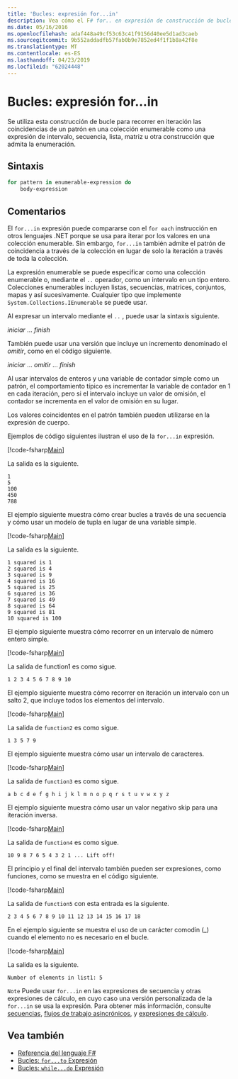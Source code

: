 ```yaml
---
title: 'Bucles: expresión for...in'
description: Vea cómo el F# for.. en expresión de construcción de bucle se utiliza para recorrer en iteración las coincidencias de un patrón en una colección enumerable.
ms.date: 05/16/2016
ms.openlocfilehash: adaf448a49cf53c63c41f9156d40ee5d1ad3caeb
ms.sourcegitcommit: 9b552addadfb57fab0b9e7852ed4f1f1b8a42f8e
ms.translationtype: MT
ms.contentlocale: es-ES
ms.lasthandoff: 04/23/2019
ms.locfileid: "62024448"
---
```

# <a name="loops-forin-expression"></a>Bucles: expresión for...in

Se utiliza esta construcción de bucle para recorrer en iteración las coincidencias de un patrón en una colección enumerable como una expresión de intervalo, secuencia, lista, matriz u otra construcción que admita la enumeración.

## <a name="syntax"></a>Sintaxis

```fsharp
for pattern in enumerable-expression do
    body-expression
```

## <a name="remarks"></a>Comentarios

El `for...in` expresión puede compararse con el `for each` instrucción en otros lenguajes .NET porque se usa para iterar por los valores en una colección enumerable. Sin embargo, `for...in` también admite el patrón de coincidencia a través de la colección en lugar de solo la iteración a través de toda la colección.

La expresión enumerable se puede especificar como una colección enumerable o, mediante el `..` operador, como un intervalo en un tipo entero. Colecciones enumerables incluyen listas, secuencias, matrices, conjuntos, mapas y así sucesivamente. Cualquier tipo que implemente `System.Collections.IEnumerable` se puede usar.

Al expresar un intervalo mediante el `..` , puede usar la sintaxis siguiente.

*iniciar* ... *finish*

También puede usar una versión que incluye un incremento denominado el *omitir*, como en el código siguiente.

*iniciar* ... *omitir* ... *finish*

Al usar intervalos de enteros y una variable de contador simple como un patrón, el comportamiento típico es incrementar la variable de contador en 1 en cada iteración, pero si el intervalo incluye un valor de omisión, el contador se incrementa en el valor de omisión en su lugar.

Los valores coincidentes en el patrón también pueden utilizarse en la expresión de cuerpo.

Ejemplos de código siguientes ilustran el uso de la `for...in` expresión.

[!code-fsharp[Main](../../../samples/snippets/fsharp/lang-ref-2/snippet5201.fs)]

La salida es la siguiente.

```
1
5
100
450
788
```

El ejemplo siguiente muestra cómo crear bucles a través de una secuencia y cómo usar un modelo de tupla en lugar de una variable simple.

[!code-fsharp[Main](../../../samples/snippets/fsharp/lang-ref-2/snippet5202.fs)]

La salida es la siguiente.

```
1 squared is 1
2 squared is 4
3 squared is 9
4 squared is 16
5 squared is 25
6 squared is 36
7 squared is 49
8 squared is 64
9 squared is 81
10 squared is 100
```

El ejemplo siguiente muestra cómo recorrer en un intervalo de número entero simple.

[!code-fsharp[Main](../../../samples/snippets/fsharp/lang-ref-2/snippet5203.fs)]

La salida de function1 es como sigue.

```
1 2 3 4 5 6 7 8 9 10
```

El ejemplo siguiente muestra cómo recorrer en iteración un intervalo con un salto 2, que incluye todos los elementos del intervalo.

[!code-fsharp[Main](../../../samples/snippets/fsharp/lang-ref-2/snippet5204.fs)]

La salida de `function2` es como sigue.

```
1 3 5 7 9
```

El ejemplo siguiente muestra cómo usar un intervalo de caracteres.

[!code-fsharp[Main](../../../samples/snippets/fsharp/lang-ref-2/snippet5205.fs)]

La salida de `function3` es como sigue.

```
a b c d e f g h i j k l m n o p q r s t u v w x y z
```

El ejemplo siguiente muestra cómo usar un valor negativo skip para una iteración inversa.

[!code-fsharp[Main](../../../samples/snippets/fsharp/lang-ref-2/snippet5208.fs)]

La salida de `function4` es como sigue.

```
10 9 8 7 6 5 4 3 2 1 ... Lift off!
```

El principio y el final del intervalo también pueden ser expresiones, como funciones, como se muestra en el código siguiente.

[!code-fsharp[Main](../../../samples/snippets/fsharp/lang-ref-2/snippet5206.fs)]

La salida de `function5` con esta entrada es la siguiente.

```
2 3 4 5 6 7 8 9 10 11 12 13 14 15 16 17 18
```

En el ejemplo siguiente se muestra el uso de un carácter comodín (\_) cuando el elemento no es necesario en el bucle.

[!code-fsharp[Main](../../../samples/snippets/fsharp/lang-ref-2/snippet5207.fs)]

La salida es la siguiente.

```
Number of elements in list1: 5
```

`Note` Puede usar `for...in` en las expresiones de secuencia y otras expresiones de cálculo, en cuyo caso una versión personalizada de la `for...in` se usa la expresión. Para obtener más información, consulte [secuencias](sequences.md), [flujos de trabajo asincrónicos](asynchronous-workflows.md), y [expresiones de cálculo](computation-expressions.md).

## <a name="see-also"></a>Vea también

- [Referencia del lenguaje F#](index.md)
- [Bucles: `for...to` Expresión](loops-for-to-expression.md)
- [Bucles: `while...do` Expresión](loops-while-do-expression.md)